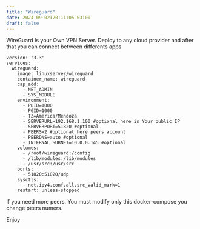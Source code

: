 ```yaml
---
title: "Wireguard"
date: 2024-09-02T20:11:05-03:00
draft: false
---
```


WireGuard Is your Own VPN Server. Deploy to any cloud provider and after that you can connect between differents apps 


```shell
version: '3.3'
services:
  wireguard:
    image: linuxserver/wireguard
    container_name: wireguard
    cap_add:
      - NET_ADMIN
      - SYS_MODULE
    environment:
      - PUID=1000
      - PGID=1000
      - TZ=America/Mendoza
      - SERVERURL=192.168.1.100 #optional here is Your public IP
      - SERVERPORT=51820 #optional
      - PEERS=2 #optional here peers account 
      - PEERDNS=auto #optional
      - INTERNAL_SUBNET=10.0.0.145 #optional
    volumes:
      - /root/wireguard:/config
      - /lib/modules:/lib/modules
      - /usr/src:/usr/src
    ports:
      - 51820:51820/udp
    sysctls:
      - net.ipv4.conf.all.src_valid_mark=1
    restart: unless-stopped

```

If you need more peers. You must modify only this docker-compose you change peers numers.

Enjoy  
